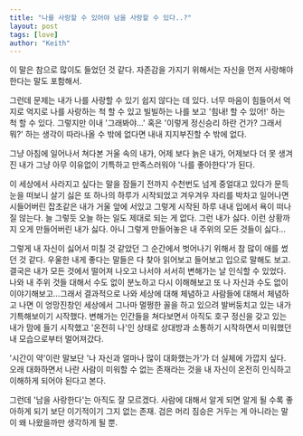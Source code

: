 ```yaml
---
title: "나를 사랑할 수 있어야 남을 사랑할 수 있다..?"
layout: post
tags: [love]
author: "Keith"
---
```


이 말은 참으로 많이도 들었던 것 같다. 자존감을 가지기 위해서는 자신을 먼저 사랑해야한다는 말도 포함해서.

그런데 문제는 내가 나를 사랑할 수 있기 쉽지 않다는 데 있다. 너무 마음이 힘들어서 억지로 억지로 나를 사랑하는 척 할 수 있고 빌빌하는 나를 보고 '힘내! 할 수 있어!' 하는 척 할 수 있다. 그렇지만 이내 '그래봐야...' 혹은 '이렇게 정신승리 하란 건가? 그래서 뭐?' 하는 생각이 따라나올 수 밖에 없다면 내내 지지부진할 수 밖에 없다.

그냥 아침에 일어나서 쳐다본 거울 속의 내가, 어제 보다 늙은 내가, 어제보다 더 못 생겨진 내가 그냥 아무 이유없이 기특하고 만족스러워야 '나를 좋아한다'가 된다. 

이 세상에서 사라지고 싶다는 말을 잠들기 전까지 수천번도 넘게 중얼대고 있다가 문득 눈을 떠보니 살기 싫은 또 하나의 하루가 시작되었고 겨우겨우 자리를 박차고 일어나면 시들어버린 잡초같은 내가 거울 앞에 서있고 그렇게 시작된 하루 내내 입에서 욕이 떠나질 않는다. 늘 그렇듯 오늘 하는 일도 제대로 되는 게 없다. 그런 내가 싫다. 이런 상황까지 오게 만들어버린 내가 싫다. 아니 그렇게 만들어놓은 내 주위의 모든 것들이 싫다...

그렇게 내 자신이 싫어서 미칠 것 같았던 그 순간에서 벗어나기 위해서 참 많이 애를 썼던 것 같다. 우울한 내게 좋다는 말들은 다 찾아 읽어보고 들어보고 입으로 말해도 보고. 결국은 내가 모든 것에서 떨어져 나오고 나서야 서서히 변해가는 날 인식할 수 있었다. 나와 내 주위 것들 대해서 수도 없이 분노하고 다시 이해해보고 또 나 자신과 수도 없이 이야기해보고...그래서 결과적으로 나와 세상에 대해 체념하고 사람들에 대해서 체념하고 나면 이 엉망진창인 세상에서 그나마 멀쩡한 꼴을 하고 있으려 발버둥치고 있는 내가 기특해보이기 시작했다. 변해가는 인간들을 쳐다보면서 아직도 호구 정신을 갖고 있는 내가 맘에 들기 시작했고 '온전히 나'인 상태로 상대방과 소통하기 시작하면서 미워했던 내 모습으로부터 멀어져갔다.

'시간이 약'이란 말보단 '나 자신과 얼마나 많이 대화했는가'가 더 실체에 가깝지 싶다. 오래 대화하면서 나란 사람이 미워할 수 없는 존재라는 것을 내 자신이 온전히 인식하고 이해하게 되어야 된다고 본다. 

그런데 '남을 사랑한다'는 아직도 잘 모르겠다. 사람에 대해서 알게 되면 알게 될 수록 좋아하게 되기 보단 이기적이기 그지 없는 존재. 검은 머리 짐승은 거두는 게 아니라는 말이 왜 나왔을까만 생각하게 될 뿐.

